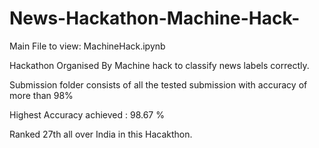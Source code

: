 # News-Hackathon-Machine-Hack-

Main File to view: MachineHack.ipynb

Hackathon Organised By Machine hack to classify news labels correctly.

Submission folder consists of all the tested submission with accuracy of more than 98%

Highest Accuracy achieved : 98.67 %

Ranked 27th all over India in this Hacakthon.
